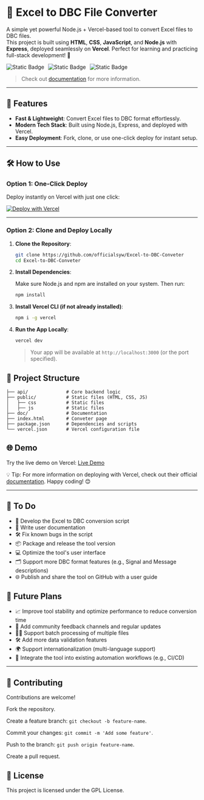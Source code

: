 # 🚀 Excel to DBC File Converter

A simple yet powerful Node.js + Vercel-based tool to convert Excel files to DBC files.  
This project is built using **HTML**, **CSS**, **JavaScript**, and **Node.js** with **Express**, deployed seamlessly on **Vercel**. Perfect for learning and practicing full-stack development! 🎉

<div style="display: flex; gap: 10px; margin-top: 10px;">
   <img alt="Static Badge" src="https://img.shields.io/badge/HTML-orange?style=flat&logo=html5&logoColor=white&logoSize=auto&color=orange&cacheSeconds=3600">
   <img alt="Static Badge" src="https://img.shields.io/badge/CSS-yellow?style=flat&logo=css&logoColor=white&logoSize=auto&color=brown&cacheSeconds=3600">
   <img alt="Static Badge" src="https://img.shields.io/badge/JavaScript-blue?style=flat&logo=javascript&logoColor=white&logoSize=auto&color=yellow&cacheSeconds=3600">
</div>

> Check out [documentation](https://officialsyw.github.io/Excel-to-DBC-Conveter/) for more information.

---

## 🌟 Features

- **Fast & Lightweight**: Convert Excel files to DBC format effortlessly.
- **Modern Tech Stack**: Built using Node.js, Express, and deployed with Vercel.
- **Easy Deployment**: Fork, clone, or use one-click deploy for instant setup.

---

## 🛠️ How to Use

### Option 1: One-Click Deploy

Deploy instantly on Vercel with just one click:

[![Deploy with Vercel](https://vercel.com/button)](https://vercel.com/new/git/external?repository-url=https://github.com/officialsyw/Excel-to-DBC-Conveter&project-name=Excel-to-DBC-Conveter&repository-name=Excel-to-DBC-Conveter)

---

### Option 2: Clone and Deploy Locally

1. **Clone the Repository**:

   ```bash
   git clone https://github.com/officialsyw/Excel-to-DBC-Conveter
   cd Excel-to-DBC-Conveter
   ```

2. **Install Dependencies**:

   Make sure Node.js and npm are installed on your system. Then run:

   ```bash
   npm install
   ```

3. **Install Vercel CLI (if not already installed)**:

   ```bash
   npm i -g vercel
   ```

4. **Run the App Locally**:

   ```bash
   vercel dev
   ```

   > Your app will be available at `http://localhost:3000` (or the port specified).

## 📂 Project Structure

```plaintext
├── api/              # Core backend logic
├── public/           # Static files (HTML, CSS, JS)
│   ├── css           # Static files
│   ├── js            # Static files
├── doc/              # Documentation
├── index.html        # Conveter page
├── package.json      # Dependencies and scripts
└── vercel.json       # Vercel configuration file
```

## 🌐 Demo

Try the live demo on Vercel: [Live Demo](https://dbctool.shenyanwu.top/)

💡 Tip: For more information on deploying with Vercel, check out their official [documentation](https://vercel.com/docs).
Happy coding! 😊

---

## 📑 To Do

- 🔧 Develop the Excel to DBC conversion script
- 📝 Write user documentation
- 🛠️ Fix known bugs in the script
- 📦 Package and release the tool version
- 💻 Optimize the tool's user interface
- 🗂️ Support more DBC format features (e.g., Signal and Message descriptions)
- 🌐 Publish and share the tool on GitHub with a user guide

## 🚀 Future Plans

- 📈 Improve tool stability and optimize performance to reduce conversion time
- 💬 Add community feedback channels and regular updates
- 🧑‍💻 Support batch processing of multiple files
- 🛠️ Add more data validation features
- 🌍 Support internationalization (multi-language support)
- 🔄 Integrate the tool into existing automation workflows (e.g., CI/CD)

---

## 🤝 Contributing

Contributions are welcome!

Fork the repository.

Create a feature branch: `git checkout -b feature-name`.

Commit your changes: `git commit -m 'Add some feature'`.

Push to the branch: `git push origin feature-name`.

Create a pull request.

## 📝 License

This project is licensed under the GPL License.

